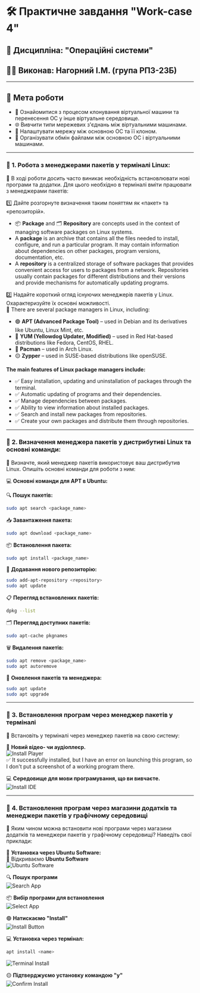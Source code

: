 ﻿# 🛠️ Практичне завдання "Work-case 4"

## 📌 Дисципліна: "Операційні системи"
## 👨‍🎓 Виконав: **Нагорний І.М.** (група РПЗ-23Б)

---

## 🎯 **Мета роботи**

- 📎 Ознайомитися з процесом клонування віртуальної машини та перенесення ОС у інше віртуальне середовище.
- 🌐 Вивчити типи мережевих з'єднань між віртуальними машинами.
- 🔧 Налаштувати мережу між основною ОС та її клоном.
- 🔄 Організувати обмін файлами між основною ОС і віртуальними машинами.

---

### 🔹 **1. Робота з менеджерами пакетів у терміналі Linux:**  
📌 В ході роботи досить часто виникає необхідність встановлювати нові програми та додатки. Для цього необхідно в терміналі вміти працювати з менеджерами пакетів:

1️⃣ Дайте розгорнуте визначення таким поняттям як «пакет» та «репозиторій».

- 📦 **Package** and 🗂 **Repository** are concepts used in the context of managing software packages on Linux systems.
- A **package** is an archive that contains all the files needed to install, configure, and run a particular program. It may contain information about dependencies on other packages, program versions, documentation, etc.
- A **repository** is a centralized storage of software packages that provides convenient access for users to packages from a network. Repositories usually contain packages for different distributions and their versions and provide mechanisms for automatically updating programs.

2️⃣ Надайте короткий огляд існуючих менеджерів пакетів у Linux. Охарактеризуйте їх основні можливості.  
 🔽 There are several package managers in Linux, including:  
  - 🟢 **APT (Advanced Package Tool)** – used in Debian and its derivatives like Ubuntu, Linux Mint, etc.
  - 🔵 **YUM (Yellowdog Updater, Modified)** – used in Red Hat-based distributions like Fedora, CentOS, RHEL.
  - 🔴 **Pacman** – used in Arch Linux.
  - 🟡 **Zypper** – used in SUSE-based distributions like openSUSE.
    
 **The main features of Linux package managers include:**  
  - ✅ Easy installation, updating and uninstallation of packages through the terminal.
  - ✅ Automatic updating of programs and their dependencies.
  - ✅ Manage dependencies between packages.
  - ✅ Ability to view information about installed packages.
  - ✅ Search and install new packages from repositories.
  - ✅ Create your own packages and distribute them through repositories.

---

### 🔹 **2. Визначення менеджера пакетів у дистрибутиві Linux та основні команди:**  
📌 Визначте, який менеджер пакетів використовує ваш дистрибутив Linux. Опишіть основні команди для роботи з ним:

💻 **Основні команди для APT в Ubuntu:**  

🔍 **Пошук пакетів:**  
```bash
sudo apt search <package_name>
```
📥 **Завантаження пакета:**  
```bash
sudo apt download <package_name>
```
📦 **Встановлення пакета:**  
```bash
sudo apt install <package_name>
```
📌 **Додавання нового репозиторію:**  
```bash
sudo add-apt-repository <repository>
sudo apt update
```
📋 **Перегляд встановлених пакетів:**  
```bash
dpkg --list
```
🗂 **Перегляд доступних пакетів:**  
```bash
sudo apt-cache pkgnames
```
🗑 **Видалення пакетів:**  
```bash
sudo apt remove <package_name>
sudo apt autoremove
```
🔄 **Оновлення пакетів та менеджера:**  
```bash
sudo apt update
sudo apt upgrade
```

---

### 🔹 **3. Встановлення програм через менеджер пакетів у терміналі**  
📌 Встановіть у терміналі через менеджер пакетів на свою систему:

🎵 **Новий відео- чи аудіоплеєр.**  
![Install Player](https://i.ibb.co/mC8W3JsZ/image.png)  
✅ It successfully installed, but I have an error on launching this program, so I don't put a screenshot of a working program there.

💻 **Середовище для мови програмування, що ви вивчаєте.**  
![Install IDE](https://i.ibb.co/j9V7v4tw/image.png)

---

### 🔹 **4. Встановлення програм через магазини додатків та менеджери пакетів у графічному середовищі**  
📌 Яким чином можна встановити нові програми через магазини додатків та менеджери пакетів у графічному середовищі? Наведіть свої приклади:

🛒 **Установка через Ubuntu Software:**  
📌 Відкриваємо **Ubuntu Software**  
![Ubuntu Software](https://i.ibb.co/pVywv8R/image.png)  

🔍 **Пошук програми**  
![Search App](https://i.ibb.co/DHp4gSKr/image.png)  

📦 **Вибір програми для встановлення**  
![Select App](https://i.ibb.co/gbDhwp31/image.png)  

🟢 **Натискаємо "Install"**  
![Install Button](https://i.ibb.co/xtc86m4k/image.png)  

💻 **Установка через термінал:**  
```bash
apt install <name>
```
![Terminal Install](https://i.ibb.co/M5DHDskg/image.png)  

🟡 **Підтверджуємо установку командою "y"**  
![Confirm Install](https://i.ibb.co/wZv70c4y/image.png)
